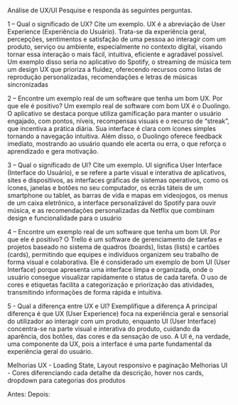 Análise de UX/UI
Pesquise e responda às seguintes perguntas.

1 – Qual o significado de UX? Cite um exemplo.
UX é a abreviação de User Experience (Experiência do Usuário). Trata-se da experiência geral, percepções, sentimentos e satisfação de uma pessoa ao interagir com um produto, 
serviço ou ambiente, especialmente no contexto digital, visando tornar essa interação o mais fácil, intuitiva, eficiente e agradável possível. Um exemplo disso seria no aplicativo do Spotify, 
o streaming de música tem um design UX que prioriza a fluidez, oferecendo recursos como listas de reprodução personalizadas, recomendações e letras de músicas sincronizadas 

2 – Encontre um exemplo real de um software que tenha um bom UX. Por que ele é
positivo?
Um exemplo real de software com bom UX é o Duolingo. O aplicativo se destaca porque utiliza gamificação para manter o usuário engajado, com pontos, níveis, recompensas visuais e o recurso de
“streak”, que incentiva a prática diária. Sua interface é clara com ícones simples tornando a navegação intuitiva. Além disso, o Duolingo oferece
feedback imediato, mostrando ao usuário quando ele acerta ou erra, o que reforça o aprendizado e gera motivação.

3 – Qual o significado de UI? Cite um exemplo.
UI significa User Interface (Interface do Usuário), e se refere a parte visual e interativa de aplicativos, sites e dispositivos, as interfaces gráficas de sistemas operativos, como os ícones,
janelas e botões no seu computador, os ecrãs táteis de um smartphone ou tablet, as barras de vida e mapas em videojogos, os menus de um caixa eletrônico, a interface personalizável do Spotify para 
ouvir música, e as recomendações personalizadas da Netflix que combinam design e funcionalidade para o usuário

4 – Encontre um exemplo real de um software que tenha um bom UI. Por que ele é
positivo?
O Trello é um software de gerenciamento de tarefas e projetos baseado no sistema de quadros (boards), listas (lists) e cartões (cards), permitindo que equipes e indivíduos organizem seu trabalho de 
forma visual e colaborativa. Ele é considerado um exemplo de bom UI (User Interface) porque apresenta uma interface limpa e organizada, onde o usuário consegue visualizar rapidamente o status de cada tarefa. 
O uso de cores e etiquetas facilita a categorização e priorização das atividades, transmitindo informações de forma rápida e intuitiva. 

5 - Qual a diferença entre UX e UI? Exemplifique a diferença
A principal diferença é que UX (User Experience) foca na experiência geral e sensorial do utilizador ao interagir com um produto, enquanto UI (User Interface) concentra-se na parte visual e interativa do
produto, cuidando da aparência, dos botões, das cores e da sensação de uso. A UI é, na verdade, uma componente da UX, pois a interface é uma parte fundamental da experiência geral do usuário. 



Melhorias UX - Loading State, Layout responsivo e paginação 
Melhorias UI - Cores diferenciando cada detalhe da descrição, hover nos cards, dropdown para categorias dos produtos


Antes: 
Depois:
